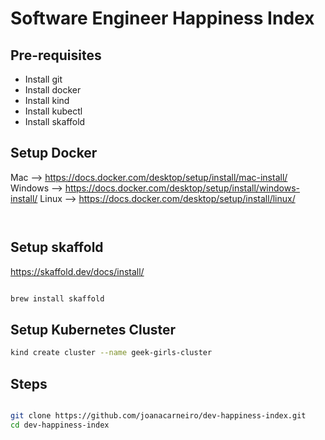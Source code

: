 # Software Engineer Happiness Index

## Pre-requisites

- Install git
- Install docker
- Install kind
- Install kubectl
- Install skaffold


## Setup Docker

Mac --> https://docs.docker.com/desktop/setup/install/mac-install/
Windows --> https://docs.docker.com/desktop/setup/install/windows-install/
Linux --> https://docs.docker.com/desktop/setup/install/linux/ 


```bash



```

## Setup skaffold

https://skaffold.dev/docs/install/

```bash

brew install skaffold

```

## Setup Kubernetes Cluster

```bash
kind create cluster --name geek-girls-cluster
```

## Steps


```bash

git clone https://github.com/joanacarneiro/dev-happiness-index.git
cd dev-happiness-index

```
